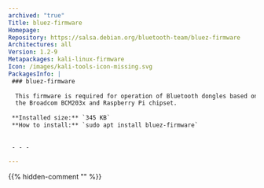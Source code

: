 ```yaml
---
archived: "true"
Title: bluez-firmware
Homepage: 
Repository: https://salsa.debian.org/bluetooth-team/bluez-firmware
Architectures: all
Version: 1.2-9
Metapackages: kali-linux-firmware 
Icon: /images/kali-tools-icon-missing.svg
PackagesInfo: |
 ### bluez-firmware
 
  This firmware is required for operation of Bluetooth dongles based on
  the Broadcom BCM203x and Raspberry Pi chipset.
 
 **Installed size:** `345 KB`  
 **How to install:** `sudo apt install bluez-firmware`  
 
 
 - - -
 
---
```

{{% hidden-comment "<!--Do not edit anything above this line-->" %}}
